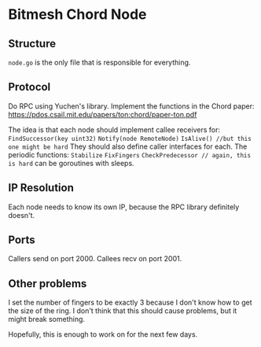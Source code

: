 # Bitmesh Chord Node
## Structure
```node.go``` is the only file that is responsible for everything.
## Protocol
Do RPC using Yuchen's library.  Implement the functions in the Chord paper:
https://pdos.csail.mit.edu/papers/ton:chord/paper-ton.pdf

The idea is that each node should implement callee receivers for:
```FindSuccessor(key uint32)```
```Notify(node RemoteNode)```
```IsAlive() //but this one might be hard```
They should also define caller interfaces for each. The periodic functions:
```Stabilize```
```FixFingers```
```CheckPredecessor // again, this is hard```
can be goroutines with sleeps.

## IP Resolution
Each node needs to know its own IP, because the RPC library definitely doesn't.

## Ports
Callers send on port 2000.
Callees recv on port 2001.

## Other problems
I set the number of fingers to be exactly 3 because I don't know how to get the size of the ring.  I don't think that this should cause problems, but it might break something.

Hopefully, this is enough to work on for the next few days.